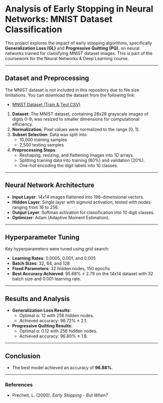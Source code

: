 # Analysis of Early Stopping in Neural Networks: MNIST Dataset Classification

This project explores the impact of early stopping algorithms, specifically **Generalization Loss (GL)** and **Progressive Quitting (PQ)**, on neural networks trained for classifying MNIST dataset images. This is part of the coursework for the Neural Networks & Deep Learning course.

---

## Dataset and Preprocessing
The MNIST dataset is not included in this repository due to file size limitations. You can download the dataset from the following link:
- [MNIST Dataset (Train & Test CSV)](https://www.kaggle.com/competitions/digit-recognizer/data)

1. **Dataset**: The MNIST dataset, containing 28x28 grayscale images of digits 0–9, was resized to smaller dimensions for computational efficiency.
2. **Normalization**: Pixel values were normalized to the range [0, 1].
3. **Subset Selection**: Data was split into:
   - 10,000 training samples
   - 2,500 testing samples
4. **Preprocessing Steps**:
   - Reshaping, resizing, and flattening images into 1D arrays.
   - Splitting training data into training (80%) and validation (20%).
   - One-hot encoding the digit labels into 10 classes.

---

## Neural Network Architecture

- **Input Layer**: 14x14 images flattened into 196-dimensional vectors.
- **Hidden Layer**: Single layer with sigmoid activation, tested with nodes ranging from 16 to 256.
- **Output Layer**: Softmax activation for classification into 10 digit classes.
- **Optimizer**: Adam (Adaptive Moment Estimation).

---

## Hyperparameter Tuning

Key hyperparameters were tuned using grid search:
- **Learning Rates**: 0.0005, 0.001, and 0.005
- **Batch Sizes**: 32, 64, and 128
- **Fixed Parameters**: 32 hidden nodes, 150 epochs
- **Best Accuracy Achieved**: 95.68% ± 2.79 on the 14x14 dataset with 32 batch size and 0.001 learning rate.

---

## Results and Analysis

- **Generalization Loss Results**:
  - Optimal α: 12 with 256 hidden nodes.
  - Achieved accuracy: 96.72% ± 2.1.
- **Progressive Quitting Results**:
  - Optimal α: 0.12 with 256 hidden nodes.
  - Achieved accuracy: 96.80% ± 1.8.

---

## Conclusion

- The best model achieved an accuracy of **96.88%**.

---

### References

- Prechelt, L. (2000). *Early Stopping - But When?*

